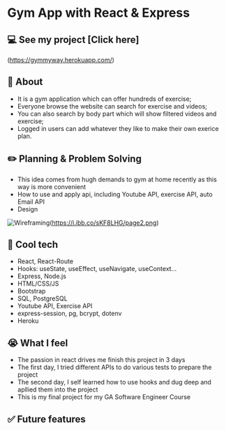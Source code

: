 # Gym App with React & Express

## :computer: See my project [Click here]
(https://gymmyway.herokuapp.com/)



## :page_facing_up: About
- It is a gym application which can offer hundreds of exercise;
- Everyone browse the website can search for exercise and videos;
- You can also search by body part which will show filtered videos and exercise; 
- Logged in users can add whatever they like to make their own exerice plan. 


## :pencil2: Planning & Problem Solving
- This idea comes from hugh demands to gym at home recently as this way is more convenient
- How to use and apply api, including Youtube API, exercise API, auto Email API
- Design 



![Wireframing](https://i.ibb.co/3kfdfpz/home-page.png)(https://i.ibb.co/sKF8LHG/page2.png)

## :rocket: Cool tech
- React, React-Route
- Hooks: useState, useEffect, useNavigate, useContext...
- Express, Node.js
- HTML/CSS/JS
- Bootstrap
- SQL, PostgreSQL
- Youtube API, Exercise API
- express-session, pg, bcrypt, dotenv
- Heroku

## :sob: What I feel
- The passion in react drives me finish this project in 3 days
- The first day, I tried different APIs to do various tests to prepare the project
- The second day, I self learned how to use hooks and dug deep and apllied them into the project
- This is my final project for my GA Software Engineer Course

## :white_check_mark: Future features

